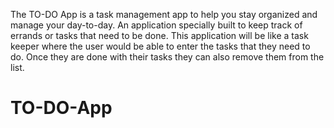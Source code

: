 
The TO-DO App is a task management app to help you stay organized and manage your day-to-day. An application specially built to keep track of errands or tasks that need to be done. This application will be like a task keeper where the user would be able to enter the tasks that they need to do. Once they are done with their tasks they can also remove them from the list.



# TO-DO-App
